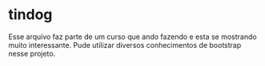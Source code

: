# tindog
Esse arquivo faz parte de um curso que ando fazendo e esta se mostrando muito interessante. Pude utilizar diversos conhecimentos de bootstrap nesse projeto.
